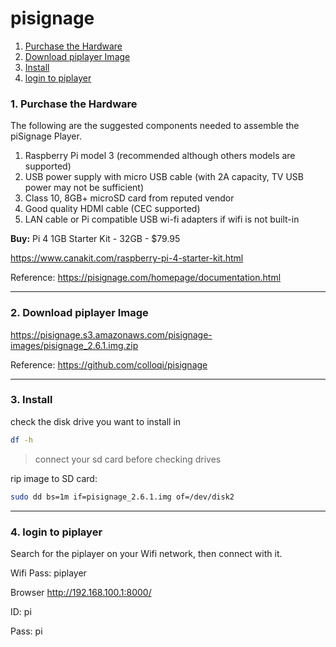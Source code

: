 # pisignage

1. [Purchase the Hardware](#1.-purchase-the-hardware)
1. [Download piplayer Image](#download-piplayer-image)
1. [Install](#install)
1. [login to piplayer](#login-to-piplayer)


### 1. Purchase the Hardware

The following are the suggested components needed to assemble the piSignage Player.

1. Raspberry Pi model 3 (recommended although others models are supported)
1. USB power supply with micro USB cable (with 2A capacity, TV USB power may not be sufficient)
1. Class 10, 8GB+ microSD card from reputed vendor
1. Good quality HDMI cable (CEC supported)
1. LAN cable or Pi compatible USB wi-fi adapters if wifi is not built-in

**Buy:** Pi 4 1GB Starter Kit - 32GB - $79.95

https://www.canakit.com/raspberry-pi-4-starter-kit.html

Reference: https://pisignage.com/homepage/documentation.html

---
### 2. Download piplayer Image

https://pisignage.s3.amazonaws.com/pisignage-images/pisignage_2.6.1.img.zip

Reference: https://github.com/colloqi/pisignage

---
### 3. Install

check the disk drive you want to install in
```bash
df -h
```
> connect your sd card before checking drives

rip image to SD card:
```bash
sudo dd bs=1m if=pisignage_2.6.1.img of=/dev/disk2
```

---

### 4. login to piplayer

Search for the piplayer on your Wifi network, then connect with it.

Wifi Pass: piplayer

Browser http://192.168.100.1:8000/

ID: pi

Pass: pi

